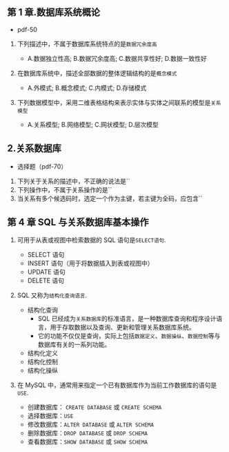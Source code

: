 ## 第 1 章.数据库系统概论

- pdf-50

1. 下列描述中，不属于数据库系统特点的是`数据冗余度高`

   - A.数据独立性高; B.数据冗余度高; C.数据共享性好; D.数据一致性好

2. 在数据库系统中，描述全部数据的整体逻辑结构的是`概念模式`

   - A.外模式; B.概念模式; C.内模式; D.存储模式

3. 下列数据模型中，采用二维表格结构来表示实体与实体之间联系的模型是`关系模型`

   - A.关系模型; B.网络模型; C.网状模型; D.层次模型

## 2.关系数据库

- 选择题（pdf-70）

1. 下列关于关系的描述中，不正确的说法是``
2. 下列操作中，不属于关系操作的是``
3. 当关系有多个候选码时，选定一个作为主键，若主键为全码，应包含``

## 第 4 章 SQL 与关系数据库基本操作

1. 可用于从表或视图中检索数据的 SQL 语句是`SELECT语句`.

   - SELECT 语句
   - INSERT 语句（用于将数据插入到表或视图中）
   - UPDATE 语句
   - DELETE 语句

2. SQL 又称为`结构化查询语言`.

   - 结构化查询
     - SQL 已经成为`关系数据库`的标准语言，是一种数据库查询和程序设计语言，用于存取数据以及查询、更新和管理关系数据库系统。
     - 它的功能不仅仅是查询，实际上包括`数据定义`、`数据操纵`、`数据控制`等与数据库有关的一系列功能。
   - 结构化定义
   - 结构化控制
   - 结构化操纵

3. 在 MySQL 中，通常用来指定一个已有数据库作为当前工作数据库的语句是`USE`.
   - 创建数据库： `CREATE DATABASE` 或 `CREATE SCHEMA`
   - 选择数据库：`USE`
   - 修改数据库：`ALTER DATABASE` 或 `ALTER SCHEMA`
   - 删除数据库：`DROP DATABASE` 或 `DROP SCHEMA`
   - 查看数据库：`SHOW DATABASE` 或 `SHOW SCHEMA`

